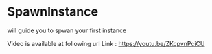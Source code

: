# SpawnInstance
will guide you to spwan your first instance


Video is available at following url
Link : https://youtu.be/ZKcpvnPciCU   

